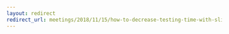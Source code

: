 ```yaml
---
layout: redirect
redirect_url: meetings/2018/11/15/how-to-decrease-testing-time-with-slice-testing
---
```

